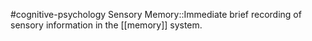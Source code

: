 #cognitive-psychology 
Sensory Memory::Immediate brief recording of sensory information in the [[memory]] system.
<!--SR:!2024-04-14,5,230-->